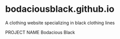 # bodaciousblack.github.io
A clothing website specializing in black clothing lines

PROJECT NAME
Bodacious Black

